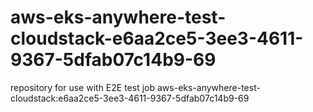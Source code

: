 # aws-eks-anywhere-test-cloudstack-e6aa2ce5-3ee3-4611-9367-5dfab07c14b9-69
repository for use with E2E test job aws-eks-anywhere-test-cloudstack:e6aa2ce5-3ee3-4611-9367-5dfab07c14b9-69
